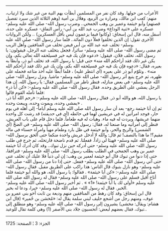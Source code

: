 ------------------------------------------------------------------------

الأعراب من حولها. وقد كان نفر من المسلمين أبطأت بهم النية من غير شك ولا
ارتياب، منهم: كعب ابن مالك، ومرارة بن الربيع، وهلال بن أمية (وهم الثلاثة
الذين سيرد تفصيل قصتهم) وأبو خيثمة وعمير بن وهب الجمحي.. وضرب رسول الله-
صلى الله عليه وسلم- عسكره على «ثنية الوداع» وضرب عبد الله بن أبي- رأس
النفاق- عسكره على حدة، أسفل منه، قال ابن إسحاق: (وكانوا فيما يزعمون ليس
بأقل العسكرين) .. ولكن الروايات الأخرى تقول: إن الذين تخلفوا فعلاً دون
المائة.. فلما سار رسول الله- صلى الله عليه وسلم- تخلف عنه عبد الله بن
أبي فيمن تخلف من المنافقين وأهل الريب.  
ثم مضى رسول الله- صلى الله عليه وسلم- سائراً، فجعل يتخلف عنه الرجل،
فيقولون: يا رسول الله، تخلف فلان، فيقول: «دعوه فإن يك فيه خير فسيلحقه
الله تعالى بكم، وإن يكن غير ذلك فقد أراحكم الله منه» حتى قيل: يا رسول
الله، قد تخلف أبو ذر، وأبطأ به بعيره، فقال: «دعوه فإن يك فيه خير فسيلحقه
الله بكم، وإن يك غير ذلك فقد أراحكم الله منه» . وتلوّم أبو ذر على بعيره
(أي انتظر عليه) ، فلما أبطأ عليه أخذ متاعه فحمله على ظهره، ثم خرج يتبع
أثر رسول الله- صلى الله عليه وسلم- ماشيا. ونزل رسول الله- صلى الله عليه
وسلم- في بعض منازله، فنظر ناظر من المسلمين فقال: يا رسول الله، إن هذا
الرجل يمشي على الطريق وحده. فقال رسول الله- صلى الله عليه وسلم-: «كن أبا
ذر» فلما تأمله القوم قالوا:  
يا رسول الله، هو والله أبو ذر. فقال رسول الله- صلى الله عليه وسلم-: «رحم
الله أبا ذر، يمشي وحده، ويموت وحده، ويبعث وحده» .  
ثم إن أبا خيثمة رجع- بعد أن سار رسول الله صلى الله عليه وسلم أياماً- إلى
أهله في يوم حار، فوجد امرأتين له في عريشين لهما في حائطه (أي في حديقته)
قد رشت كل واحدة منهما عريشها، وبردت له فيه ماء. وهيأت له فيه طعاماً. فلما
دخل قام على باب العريش، فنظر إلى امرأتيه وما صنعتا له، فقال: رسول الله-
صلى الله عليه وسلم- في الضحَّ (أي الشمس) والريح والحر، وأبو خيثمة في ظل
بارد وطعام مهيأ وامرأة حسناء في ماله مقيم؟! ما هذا بالنصف! ثم قال: والله
لا أدخل عريش واحدة منكما حتى ألحق برسول الله- صلى الله عليه وسلم- فهيئا
لي زاداً. ففعلتا. ثم قدم ناضحة فارتحله، ثم خرج في طلب رسول الله- صلى الله
عليه وسلم- حتى أدركه حين نزل تبوك.. وقد كان أدرك أبا خيثمة عمير بن وهب
الجمحي في الطلب يطلب رسول الله- صلى الله عليه وسلم- فترافقا، حتى إذا
دنوا من تبوك قال أبو خيثمة لعمير بن وهب: إن لي ذنباً فلا عليك أن تخلف عني
حتى آتي رسول الله- صلى الله عليه وسلم- ففعل. حتى إذا دنا من رسول الله-
صلى الله عليه وسلم- وهو نازل بتبوك قال الناس: هذا راكب على الطريق مقبل.
فقال رسول الله- صلى الله عليه وسلم-: «كن أبا خيثمة» . فقالوا: يا رسول
الله، هو والله أبو خيثمة فلما أناخ أقبل فسلم على رسول الله- صلى الله
عليه وسلم- فقال له رسول الله صلى الله عليه وسلم «أولى لك يا أبا خيثمة!
«1» » . ثم أخبر رسول الله- صلى الله عليه وسلم- الخبر. فقال له رسول الله-
صلى الله عليه وسلم- خيرا، ودعا له بخير.  
قال ابن إسحاق: وقد كان رهط من المنافقين منهم وديعة بن ثابت أخو بني عمرو
بن عوف، ومنهم رجل من أشجع حليف لبني سلمة يقال له: «مُخشن بن حُمير» (قال
ابن هشام: ويقال: مخشى) يشيرون إلى رسول الله- صلى الله عليه وسلم- وهو
منطلق إلى تبوك، فقال بعضهم لبعض: أتحسبون جلاد بني الأصفر (1) وهي كلمة
تقال للوعيد..

------------------------------------------------------------------------

الجزء: 3 ¦ الصفحة: 1725
